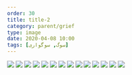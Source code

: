```yaml
---
order: 30
title: title-2
category: parent/grief
type: image
date: 2020-04-08 10:00
tags: [سوگ, سوگواری]
---
```


![](../../static/images/grief-a-1.png)
![](../../static/images/grief-a-2.png)
![](../../static/images/grief-a-3.png)
![](../../static/images/grief-a-4.png)
![](../../static/images/grief-a-5.png)
![](../../static/images/grief-a-6.png)
![](../../static/images/grief-a-7.png)
![](../../static/images/grief-a-8.png)
![](../../static/images/grief-a-9.png)
![](../../static/images/grief-a-10.png)
![](../../static/images/grief-a-11.png)
![](../../static/images/grief-a-12.png)
![](../../static/images/grief-a-13.png)
![](../../static/images/grief-a-14.png)
